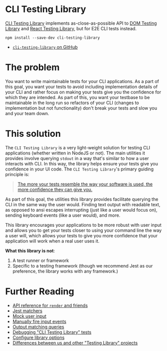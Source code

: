 # CLI Testing Library

[CLI Testing Library](https://github.com/crutchcorn/cli-testing-library)
implements as-close-as-possible API to
[DOM Testing Library](https://github.com/testing-library/dom-testing-library)
and
[React Testing Library](https://github.com/testing-library/react-testing-library),
but for E2E CLI tests instead.

```
npm install --save-dev cli-testing-library
```

- [`cli-testing-library` on GitHub](https://github.com/crutchcorn/cli-testing-library)

# The problem

You want to write maintainable tests for your CLI applications. As a part of
this goal, you want your tests to avoid including implementation details of your
CLI and rather focus on making your tests give you the confidence for which they
are intended. As part of this, you want your testbase to be maintainable in the
long run so refactors of your CLI (changes to implementation but not
functionality) don't break your tests and slow you and your team down.

# This solution

The `CLI Testing Library` is a very light-weight solution for testing CLI
applications (whether written in NodeJS or not). The main utilities it provides
involve querying `stdout` in a way that's similar to how a user interacts with
CLI. In this way, the library helps ensure your tests give you confidence in
your UI code. The `CLI Testing Library`'s primary guiding principle is:

> [The more your tests resemble the way your software is used, the more confidence they can give you.](https://testing-library.com/docs/guiding-principles/)

As part of this goal, the utilities this library provides facilitate querying
the CLI in the same way the user would. Finding text output with readable text,
as opposed to ansi escapes interrupting (just like a user would focus on),
sending keyboard events (like a user would), and more.

This library encourages your applications to be more robust with user input and
allows you to get your tests closer to using your command line the way a user
will, which allows your tests to give you more confidence that your application
will work when a real user uses it.

**What this library is not**:

1. A test runner or framework
2. Specific to a testing framework (though we recommend Jest as our preference,
   the library works with any framework.)

# Further Reading

- [API reference for `render` and friends](./api.md)
- [Jest matchers](./matchers.md)
- [Mock user input](./user-event.md)
- [Manually fire input events](./fire-event.md)
- [Output matching queries](./queries.md)
- [Debugging "CLI Testing Library" tests](./debug.md)
- [Configure library options](./configure.md)
- [Differences between us and other "Testing Library" projects](./differences.md)
